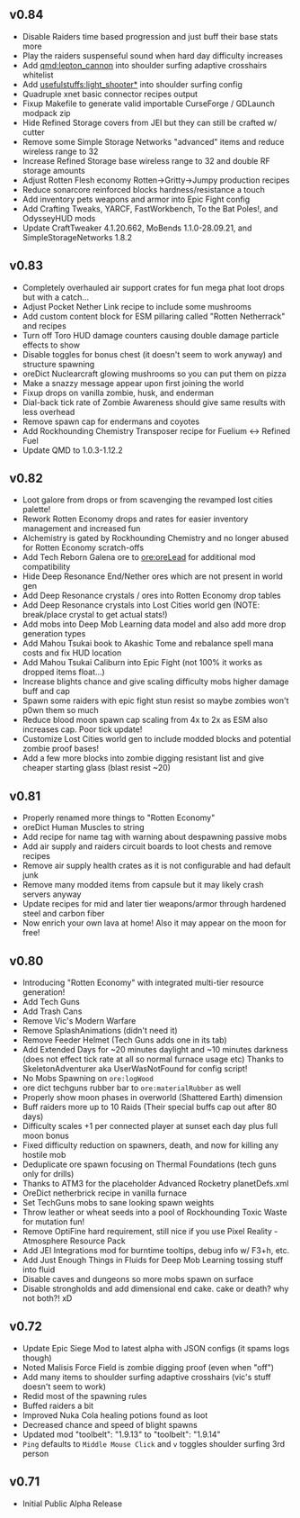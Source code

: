 ## v0.84
* Disable Raiders time based progression and just buff their base stats more
* Play the raiders suspenseful sound when hard day difficulty increases
* Add <qmd:lepton_cannon> into shoulder surfing adaptive crosshairs whitelist
* Add <usefulstuffs:light_shooter*> into shoulder surfing config
* Quadruple xnet basic connector recipes output
* Fixup Makefile to generate valid importable CurseForge / GDLaunch modpack zip
* Hide Refined Storage covers from JEI but they can still be crafted w/ cutter
* Remove some Simple Storage Networks "advanced" items and reduce wireless range to 32
* Increase Refined Storage base wireless range to 32 and double RF storage amounts
* Adjust Rotten Flesh economy Rotten->Gritty->Jumpy production recipes
* Reduce sonarcore reinforced blocks hardness/resistance a touch
* Add inventory pets weapons and armor into Epic Fight config
* Add Crafting Tweaks, YARCF, FastWorkbench, To the Bat Poles!, and OdysseyHUD mods
* Update CraftTweaker 4.1.20.662, MoBends 1.1.0-28.09.21, and SimpleStorageNetworks 1.8.2

## v0.83
* Completely overhauled air support crates for fun mega phat loot drops but with a catch...
* Adjust Pocket Nether Link recipe to include some mushrooms
* Add custom content block for ESM pillaring called "Rotten Netherrack" and recipes
* Turn off Toro HUD damage counters causing double damage particle effects to show
* Disable toggles for bonus chest (it doesn't seem to work anyway) and structure spawning
* oreDict Nuclearcraft glowing mushrooms so you can put them on pizza
* Make a snazzy message appear upon first joining the world
* Fixup drops on vanilla zombie, husk, and enderman
* Dial-back tick rate of Zombie Awareness should give same results with less overhead
* Remove spawn cap for endermans and coyotes
* Add Rockhounding Chemistry Transposer recipe for Fuelium <-> Refined Fuel
* Update QMD to 1.0.3-1.12.2

## v0.82
* Loot galore from drops or from scavenging the revamped lost cities palette!
* Rework Rotten Economy drops and rates for easier inventory management and increased fun
* Alchemistry is gated by Rockhounding Chemistry and no longer abused for Rotten Economy scratch-offs
* Add Tech Reborn Galena ore to <ore:oreLead> for additional mod compatibility
* Hide Deep Resonance End/Nether ores which are not present in world gen
* Add Deep Resonance crystals / ores into Rotten Economy drop tables
* Add Deep Resonance crystals into Lost Cities world gen (NOTE: break/place crystal to get actual stats!)
* Add mobs into Deep Mob Learning data model and also add more drop generation types
* Add Mahou Tsukai book to Akashic Tome and rebalance spell mana costs and fix HUD location
* Add Mahou Tsukai Caliburn into Epic Fight (not 100% it works as dropped items float...)
* Increase blights chance and give scaling difficulty mobs higher damage buff and cap
* Spawn some raiders with epic fight stun resist so maybe zombies won't p0wn them so much
* Reduce blood moon spawn cap scaling from 4x to 2x as ESM also increases cap. Poor tick update!
* Customize Lost Cities world gen to include modded blocks and potential zombie proof bases!
* Add a few more blocks into zombie digging resistant list and give cheaper starting glass (blast resist ~20)

## v0.81
* Properly renamed more things to "Rotten Economy"
* oreDict Human Muscles to string
* Add recipe for name tag with warning about despawning passive mobs
* Add air supply and raiders circuit boards to loot chests and remove recipes
* Remove air supply health crates as it is not configurable and had default junk
* Remove many modded items from capsule but it may likely crash servers anyway
* Update recipes for mid and later tier weapons/armor through hardened steel and carbon fiber
* Now enrich your own lava at home! Also it may appear on the moon for free!

## v0.80
* Introducing "Rotten Economy" with integrated multi-tier resource generation!
* Add Tech Guns
* Add Trash Cans
* Remove Vic's Modern Warfare
* Remove SplashAnimations (didn't need it)
* Remove Feeder Helmet (Tech Guns adds one in its tab)
* Add Extended Days for ~20 minutes daylight and ~10 minutes darkness
  (does not effect tick rate at all so normal furnace usage etc)
  Thanks to SkeletonAdventurer aka UserWasNotFound for config script!
* No Mobs Spawning on `ore:logWood`
* ore dict techguns rubber bar to `ore:materialRubber` as well
* Properly show moon phases in overworld (Shattered Earth) dimension
* Buff raiders more up to 10 Raids (Their special buffs cap out after 80 days)
* Difficulty scales +1 per connected player at sunset each day plus full moon bonus
* Fixed difficulty reduction on spawners, death, and now for killing any hostile mob
* Deduplicate ore spawn focusing on Thermal Foundations (tech guns only for drills)
* Thanks to ATM3 for the placeholder Advanced Rocketry planetDefs.xml
* OreDict netherbrick recipe in vanilla furnace
* Set TechGuns mobs to sane looking spawn weights
* Throw leather or wheat seeds into a pool of Rockhounding Toxic Waste for mutation fun!
* Remove OptiFine hard requirement, still nice if you use Pixel Reality - Atmosphere Resource Pack
* Add JEI Integrations mod for burntime tooltips, debug info w/ F3+h, etc.
* Add Just Enough Things in Fluids for Deep Mob Learning tossing stuff into fluid
* Disable caves and dungeons so more mobs spawn on surface
* Disable strongholds and add dimensional end cake. cake or death? why not both?! xD

## v0.72
* Update Epic Siege Mod to latest alpha with JSON configs (it spams logs though)
* Noted Malisis Force Field is zombie digging proof (even when "off")
* Add many items to shoulder surfing adaptive crosshairs (vic's stuff doesn't seem to work)
* Redid most of the spawning rules
* Buffed raiders a bit
* Improved Nuka Cola healing potions found as loot
* Decreased chance and speed of blight spawns
* Updated mod "toolbelt": "1.9.13" to "toolbelt": "1.9.14"
* `Ping` defaults to `Middle Mouse Click` and `v` toggles shoulder surfing 3rd person

## v0.71
* Initial Public Alpha Release
